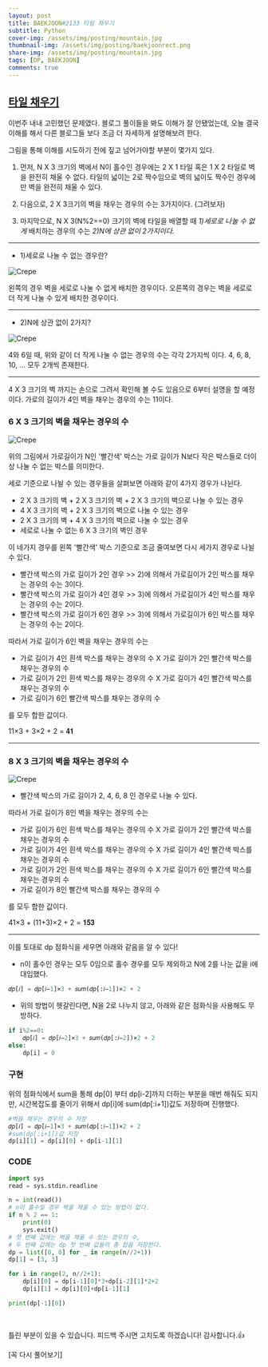 ```yaml
---
layout: post
title: BAEKJOON#2133 타일 채우기
subtitle: Python
cover-img: /assets/img/posting/mountain.jpg
thumbnail-img: /assets/img/posting/baekjoonrect.png
share-img: /assets/img/posting/mountain.jpg
tags: [DP, BAEKJOON]
comments: true
---
```


## [타일 채우기](https://www.acmicpc.net/problem/2133)

이번주 내내 고민했던 문제였다.
블로그 풀이들을 봐도 이해가 잘 안됐었는데, 오늘 결국 이해를 해서 다른 블로그들 보다 조금 더 자세하게 설명해보려 한다.

그림을 통해 이해를 시도하기 전에 짚고 넘어가야할 부분이 몇가지 있다.

1.  먼저, N X 3 크기의 벽에서 N이 홀수인 경우에는 2 X 1 타일 혹은 1 X 2 타일로 벽을 완전히 채울 수 없다. 타일의 넓이는 2로 짝수임으로 벽의 넓이도 짝수인 경우에만 벽을 완전히 채울 수 있다.

2.  다음으로, 2 X 3크기의 벽을 채우는 경우의 수는 3가지이다. (그려보자)

3.  마지막으로, N X 3(N%2==0) 크기의 벽에 타일을 배열할 때 _1)세로로 나눌 수 없게_ 배치하는 경우의 수는 _2)N에 상관 없이 2가지이다._

---

- 1)세로로 나눌 수 없는 경우란?

![Crepe](https://i.imgur.com/MZRYLTZ.jpg)

왼쪽의 경우 벽을 세로로 나눌 수 없게 배치한 경우이다.
오른쪽의 경우는 벽을 세로로 더 작게 나눌 수 있게 배치한 경우이다.

---

- 2)N에 상관 없이 2가지?

![Crepe](https://i.imgur.com/NfUbQs7.jpg)

4와 6일 때, 위와 같이 더 작게 나눌 수 없는 경우의 수는 각각 2가지씩 이다. 4, 6, 8, 10, ... 모두 2개씩 존재한다.

---

4 X 3 크기의 벽 까지는 손으로 그려서 확인해 볼 수도 있음으로 6부터 설명을 할 예정이다.
가로의 길이가 4인 벽을 채우는 경우의 수는 11이다.

### 6 X 3 크기의 벽을 채우는 경우의 수

![Crepe](https://i.imgur.com/J45g87K.jpg)

위의 그림에서 가로길이가 N인 '빨간색' 박스는 가로 길이가 N보다 작은 박스들로 더이상 나눌 수 없는 박스를 의미한다.

세로 기준으로 나뉠 수 있는 경우들을 살펴보면 아래와 같이 4가지 경우가 나뉜다.

- 2 X 3 크기의 벽 + 2 X 3 크기의 벽 + 2 X 3 크기의 벽으로 나눌 수 있는 경우
- 4 X 3 크기의 벽 + 2 X 3 크기의 벽으로 나눌 수 있는 경우
- 2 X 3 크기의 벽 + 4 X 3 크기의 벽으로 나눌 수 있는 경우
- 세로로 나눌 수 없는 6 X 3 크기의 벽인 경우

이 네가지 경우를 왼쪽 '빨간색' 박스 기준으로 조금 줄여보면 다시 세가지 경우로 나뉠 수 있다.

- 빨간색 박스의 가로 길이가 2인 경우 >> 2)에 의해서 가로길이가 2인 박스를 채우는 경우의 수는 3이다.
- 빨간색 박스의 가로 길이가 4인 경우 >> 3)에 의해서 가로길이가 4인 박스를 채우는 경우의 수는 2이다.
- 빨간색 박스의 가로 길이가 6인 경우 >> 3)에 의해서 가로길이가 6인 박스를 채우는 경우의 수는 2이다.

따라서 가로 길이가 6인 벽을 채우는 경우의 수는

- 가로 길이가 4인 흰색 박스를 채우는 경우의 수 X 가로 길이가 2인 빨간색 박스를 채우는 경우의 수
- 가로 길이가 2인 흰색 박스를 채우는 경우의 수 X 가로 길이가 4인 빨간색 박스를 채우는 경우의 수
- 가로 길이가 6인 빨간색 박스를 채우는 경우의 수

를 모두 합한 값이다.

11×3 + 3×2 + 2 = 𝟒𝟏

---

### 8 X 3 크기의 벽을 채우는 경우의 수

![Crepe](https://i.imgur.com/D9l0SiK.jpg)

- 빨간색 박스의 가로 길이가 2, 4, 6, 8 인 경우로 나눌 수 있다.

따라서 가로 길이가 8인 벽을 채우는 경우의 수는

- 가로 길이가 6인 흰색 박스를 채우는 경우의 수 X 가로 길이가 2인 빨간색 박스를 채우는 경우의 수
- 가로 길이가 4인 흰색 박스를 채우는 경우의 수 X 가로 길이가 4인 빨간색 박스를 채우는 경우의 수
- 가로 길이가 2인 흰색 박스를 채우는 경우의 수 X 가로 길이가 6인 빨간색 박스를 채우는 경우의 수
- 가로 길이가 8인 빨간색 박스를 채우는 경우의 수

를 모두 합한 값이다.

41×3 + (11+3)×2 + 2 = 𝟏𝟓𝟑

---

이를 토대로 dp 점화식을 세우면 아래와 같음을 알 수 있다!

- n이 홀수인 경우는 모두 0임으로 홀수 경우를 모두 제외하고 N에 2를 나눈 값을 i에 대입했다.

```python
𝑑𝑝[𝑖] = 𝑑𝑝[𝑖−1]×3 + 𝑠𝑢𝑚(𝑑𝑝[:𝑖−1])×2 + 2
```

- 위의 방법이 헷갈린다면, N을 2로 나누지 않고, 아래와 같은 점화식을 사용해도 무방하다.

```python
if i%2==0:
    𝑑𝑝[𝑖] = 𝑑𝑝[𝑖−2]×3 + 𝑠𝑢𝑚(𝑑𝑝[:𝑖−2])×2 + 2
else:
    dp[i] = 0
```

### 구현

위의 점화식에서 sum을 통해 dp[0] 부터 dp[i-2]까지 더하는 부분을 매번 해줘도 되지만, 시간복잡도를 줄이기 위해서 dp[i]에 sum(dp[:i+1])값도 저장하며 진행했다.

```python
#벽을 채우는 경우의 수 저장
𝑑𝑝[𝑖] = 𝑑𝑝[𝑖−1]×3 + 𝑠𝑢𝑚(𝑑𝑝[:𝑖−1])×2 + 2
#sum(dp[:i+1])값 저장
dp[i][1] = dp[i][0] + dp[i-1][1]
```

### CODE

```python
import sys
read = sys.stdin.readline

n = int(read())
# n이 홀수일 경우 벽을 채울 수 있는 방법이 없다.
if n % 2 == 1:
    print(0)
    sys.exit()
# 첫 번째 값에는 벽을 채울 수 있는 경우의 수,
# 두 번째 값에는 dp 첫 번째 값들의 총 합을 저장한다.
dp = list([0, 0] for _ in range(n//2+1))
dp[1] = [3, 3]

for i in range(2, n//2+1):
    dp[i][0] = dp[i-1][0]*3+dp[i-2][1]*2+2
    dp[i][1] = dp[i][0]+dp[i-1][1]

print(dp[-1][0])
```

<br>

틀린 부분이 있을 수 있습니다. 피드백 주시면 고치도록 하겠습니다!
감사합니다.👍

[꼭 다시 풀어보기]
<br>
<br>

